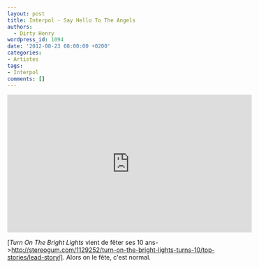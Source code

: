 ```yaml
---
layout: post
title: Interpol - Say Hello To The Angels
authors:
  - Dirty Henry
wordpress_id: 1094
date: '2012-08-23 08:00:00 +0200'
categories:
- Artistes
tags:
- Interpol
comments: []
---
```

<iframe width="560" height="315" src="http://www.youtube.com/embed/3mRN07_vRBY" frameborder="0" allowfullscreen></iframe>

[*Turn On The Bright Lights* vient de fêter ses 10 ans->http://stereogum.com/1129252/turn-on-the-bright-lights-turns-10/top-stories/lead-story/]. Alors on le fête, c'est normal.
